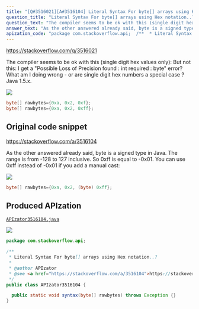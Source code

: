 ```yaml
---
title: "[Q#3516021][A#3516104] Literal Syntax For byte[] arrays using Hex notation..?"
question_title: "Literal Syntax For byte[] arrays using Hex notation..?"
question_text: "The compiler seems to be ok with this (single digit hex values only): But not this: I get a \"Possible Loss of Precision found : int required : byte\" error? What am I doing wrong - or are single digit hex numbers a special case ? Java 1.5.x."
answer_text: "As the other answered already said, byte is a signed type in Java. The range is from -128 to 127 inclusive. So 0xff is equal to -0x01. You can use 0xff instead of -0x01 if you add a manual cast:"
apization_code: "package com.stackoverflow.api;  /**  * Literal Syntax For byte[] arrays using Hex notation..?  *  * @author APIzator  * @see <a href=\"https://stackoverflow.com/a/3516104\">https://stackoverflow.com/a/3516104</a>  */ public class APIzator3516104 {    public static void syntax(byte[] rawbytes) throws Exception {} }"
---
```


https://stackoverflow.com/q/3516021

The compiler seems to be ok with this (single digit hex values only):
But not this:
I get a &quot;Possible Loss of Precision found : int required : byte&quot; error?
What am I doing wrong - or are single digit hex numbers a special case ?
Java 1.5.x.


<div class="code-logo"><img src="/stackoverflow.png" /></div>

```java
byte[] rawbytes={0xa, 0x2, 0xf};
byte[] rawbytes={0xa, 0x2, 0xff};
```


## Original code snippet

https://stackoverflow.com/a/3516104

As the other answered already said, byte is a signed type in Java. The range is from -128 to 127 inclusive. So 0xff is equal to -0x01. You can use 0xff instead of -0x01 if you add a manual cast:

<div class="code-logo"><img src="/stackoverflow.png" /></div>

```java
byte[] rawbytes={0xa, 0x2, (byte) 0xff};
```

## Produced APIzation

[`APIzator3516104.java`](https://github.com/pasqualesalza/apization/raw/main/data/search/APIzator3516104.java)

<div class="code-logo"><img src="/apizator.png" /></div>

```java
package com.stackoverflow.api;

/**
 * Literal Syntax For byte[] arrays using Hex notation..?
 *
 * @author APIzator
 * @see <a href="https://stackoverflow.com/a/3516104">https://stackoverflow.com/a/3516104</a>
 */
public class APIzator3516104 {

  public static void syntax(byte[] rawbytes) throws Exception {}
}

```